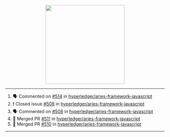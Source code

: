 <p align="center">
<img src="https://user-images.githubusercontent.com/61358536/126118557-75ac74a7-4655-4289-9a8d-e536322b7423.png" height="250" width="250"/>
</p>

---

<!--START_SECTION:activity-->
1. 🗣 Commented on [#514](https://github.com/hyperledger/aries-framework-javascript/issues/514) in [hyperledger/aries-framework-javascript](https://github.com/hyperledger/aries-framework-javascript)
2. ❗️ Closed issue [#508](https://github.com/hyperledger/aries-framework-javascript/issues/508) in [hyperledger/aries-framework-javascript](https://github.com/hyperledger/aries-framework-javascript)
3. 🗣 Commented on [#508](https://github.com/hyperledger/aries-framework-javascript/issues/508) in [hyperledger/aries-framework-javascript](https://github.com/hyperledger/aries-framework-javascript)
4. 🎉 Merged PR [#511](https://github.com/hyperledger/aries-framework-javascript/pull/511) in [hyperledger/aries-framework-javascript](https://github.com/hyperledger/aries-framework-javascript)
5. 🎉 Merged PR [#510](https://github.com/hyperledger/aries-framework-javascript/pull/510) in [hyperledger/aries-framework-javascript](https://github.com/hyperledger/aries-framework-javascript)
<!--END_SECTION:activity-->

---
